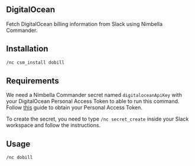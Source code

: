 ## DigitalOcean

Fetch DigitalOcean billing information from Slack using Nimbella Commander.

## Installation

```sh
/nc csm_install dobill
```

## Requirements

We need a Nimbella Commander secret named `digitaloceanApiKey` with your DigitalOcean Personal Access Token to able to run this command. Follow [this](https://www.digitalocean.com/docs/apis-clis/api/create-personal-access-token/) guide to obtain your Personal Access Token.

To create the secret, you need to type `/nc secret_create` inside your Slack workspace and follow the instructions.

## Usage

```sh
/nc dobill
```
